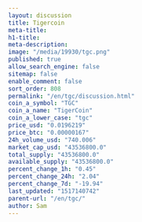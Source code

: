 ```yaml
---
layout: discussion
title: Tigercoin
meta-title: 
h1-title: 
meta-description: 
image: "/media/19930/tgc.png"
published: true
allow_search_engine: false
sitemap: false
enable_comment: false
sort_order: 808
permalink: "/en/tgc/discussion.html"
coin_a_symbol: "TGC"
coin_a_name: "TigerCoin"
coin_a_lower_case: "tgc"
price_usd: "0.0196219"
price_btc: "0.00000167"
24h_volume_usd: "740.006"
market_cap_usd: "43536800.0"
total_supply: "43536800.0"
available_supply: "43536800.0"
percent_change_1h: "0.45"
percent_change_24h: "2.04"
percent_change_7d: "-19.94"
last_updated: "1517140742"
parent-url: "/en/tgc/"
author: Sam
---
```


